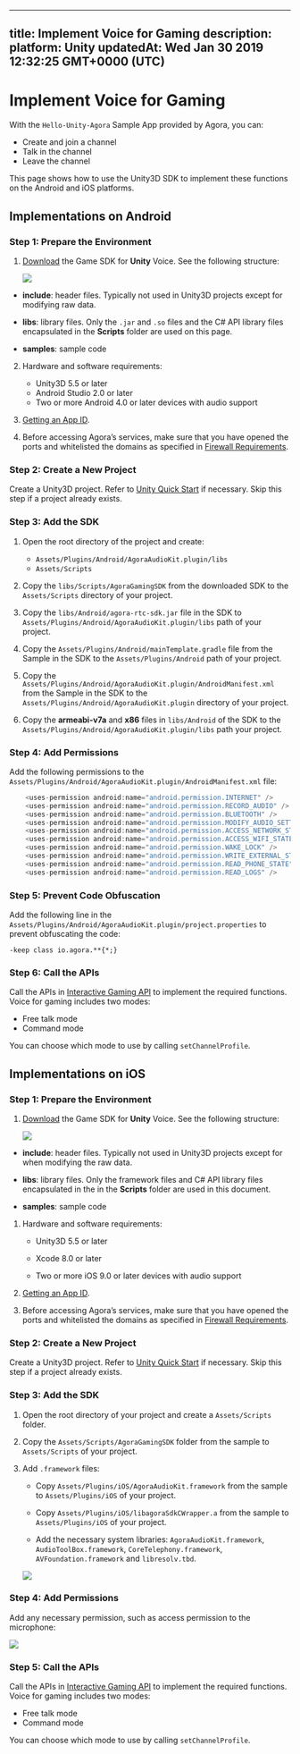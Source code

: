 
---
title: Implement Voice for Gaming
description: 
platform: Unity
updatedAt: Wed Jan 30 2019 12:32:25 GMT+0000 (UTC)
---
# Implement Voice for Gaming
With the `Hello-Unity-Agora` Sample App provided by Agora, you can:

- Create and join a channel
- Talk in the channel
- Leave the channel

This page shows how to use the Unity3D SDK to implement these functions on the Android and iOS platforms.

## Implementations on Android
### Step 1: Prepare the Environment

1.  [Download](https://docs.agora.io/en/Agora%20Platform/downloads) the Game SDK for **Unity** Voice. See the following structure:

	![](https://web-cdn.agora.io/docs-files/1548830935872)

-   **include**: header files. Typically not used in Unity3D projects except for modifying raw data.

-   **libs**: library files. Only the `.jar` and `.so` files and the C\# API library files encapsulated in the **Scripts** folder are used on this page.

-   **samples**: sample code

2.  Hardware and software requirements:

    -   Unity3D 5.5 or later
    -   Android Studio 2.0 or later
    -   Two or more Android 4.0 or later devices with audio support

3.  [Getting an App ID](../../en/Interactive%20Gaming/token.md).

4.  Before accessing Agora’s services, make sure that you have opened the ports and whitelisted the domains as specified in [Firewall Requirements](../../en/Agora%20Platform/firewall.md).


### Step 2: Create a New Project

Create a Unity3D project. Refer to [Unity Quick Start](https://docs.unity3d.com/2018.2/Documentation/Manual/GettingStarted.html) if necessary. Skip this step if a project already exists.

### Step 3: Add the SDK

1.  Open the root directory of the project and create:

    -  `Assets/Plugins/Android/AgoraAudioKit.plugin/libs`
    -  `Assets/Scripts`

2.  Copy the `libs/Scripts/AgoraGamingSDK` from the downloaded SDK to the `Assets/Scripts` directory of your project.

3.  Copy the `libs/Android/agora-rtc-sdk.jar` file in the SDK to `Assets/Plugins/Android/AgoraAudioKit.plugin/libs` path of your project.

4.  Copy the `Assets/Plugins/Android/mainTemplate.gradle` file from the Sample in the SDK to the `Assets/Plugins/Android` path of your project.

5.  Copy the `Assets/Plugins/Android/AgoraAudioKit.plugin/AndroidManifest.xml` from the Sample in the SDK to the `Assets/Plugins/Android/AgoraAudioKit.plugin` directory of your project.

6.  Copy the **armeabi-v7a** and **x86** files in `libs/Android` of the SDK to the `Assets/Plugins/Android/AgoraAudioKit.plugin/libs` path your project.


### Step 4: Add Permissions

Add the following permissions to the `Assets/Plugins/Android/AgoraAudioKit.plugin/AndroidManifest.xml` file:

```C#
    <uses-permission android:name="android.permission.INTERNET" />
    <uses-permission android:name="android.permission.RECORD_AUDIO" />
    <uses-permission android:name="android.permission.BLUETOOTH" />
    <uses-permission android:name="android.permission.MODIFY_AUDIO_SETTINGS" />
    <uses-permission android:name="android.permission.ACCESS_NETWORK_STATE" />
    <uses-permission android:name="android.permission.ACCESS_WIFI_STATE" />
    <uses-permission android:name="android.permission.WAKE_LOCK" />
    <uses-permission android:name="android.permission.WRITE_EXTERNAL_STORAGE" />
    <uses-permission android:name="android.permission.READ_PHONE_STATE" />
    <uses-permission android:name="android.permission.READ_LOGS" />
```

### Step 5: Prevent Code Obfuscation

Add the following line in the `Assets/Plugins/Android/AgoraAudioKit.plugin/project.properties` to prevent obfuscating the code:

```
-keep class io.agora.**{*;}
```

### Step 6: Call the APIs

Call the APIs in [Interactive Gaming API](../../en/API%20Reference/game_unity.md) to implement the required functions. Voice for gaming includes two modes:

-   Free talk mode
-   Command mode

You can choose which mode to use by calling `setChannelProfile`.

## Implementations on iOS

### Step 1: Prepare the Environment

1.  [Download](https://docs.agora.io/en/Agora%20Platform/downloads) the Game SDK for **Unity** Voice. See the following structure:

	![](https://web-cdn.agora.io/docs-files/1548829843264)

-   **include**: header files. Typically not used in Unity3D projects except for when modifying the raw data.

-   **libs**: library files. Only the framework files and C\# API library files encapsulated in the in the **Scripts** folder are used in this document.

-   **samples**: sample code

1.  Hardware and software requirements:

    -   Unity3D 5.5 or later

    -   Xcode 8.0 or later

    -   Two or more iOS 9.0 or later devices with audio support

2.  [Getting an App ID](../../en/Interactive%20Gaming/token.md).

3.  Before accessing Agora’s services, make sure that you have opened the ports and whitelisted the domains as specified in [Firewall Requirements](../../en/Agora%20Platform/firewall.md).


### Step 2: Create a New Project

Create a Unity3D project. Refer to [Unity Quick Start](https://docs.unity3d.com/2018.2/Documentation/Manual/GettingStarted.html) if necessary. Skip this step if a project already exists.

### Step 3: Add the SDK

1.  Open the root directory of your project and create a `Assets/Scripts` folder.

2.  Copy the `Assets/Scripts/AgoraGamingSDK` folder from the sample to `Assets/Scripts` of your project.

3.  Add `.framework` files:

    -   Copy `Assets/Plugins/iOS/AgoraAudioKit.framework` from the sample to `Assets/Plugins/iOS` of your project.

    -   Copy `Assets/Plugins/iOS/libagoraSdkCWrapper.a` from the sample to `Assets/Plugins/iOS` of your project.

    -   Add the necessary system libraries: `AgoraAudioKit.framework`, `AudioToolBox.framework`, `CoreTelephony.framework`, `AVFoundation.framework` and `libresolv.tbd`.

    ![](https://web-cdn.agora.io/docs-files/1543568568723)


### Step 4: Add Permissions

Add any necessary permission, such as access permission to the microphone:

![](https://web-cdn.agora.io/docs-files/1543568604885)


### Step 5: Call the APIs

Call the APIs in [Interactive Gaming API](../../en/API%20Reference/game_unity.md) to implement the required functions. Voice for gaming includes two modes:

-   Free talk mode
-   Command mode

You can choose which mode to use by calling `setChannelProfile`.


